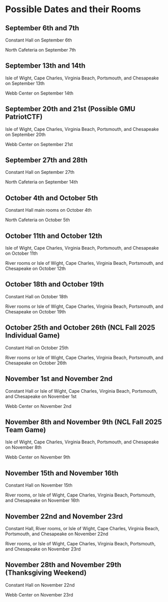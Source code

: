 # Possible Dates and their Rooms
## September 6th and 7th
Constant Hall on September 6th

North Cafeteria on September 7th

## September 13th and 14th
Isle of Wight, Cape Charles, Virginia Beach, Portsmouth, and Chesapeake on September 13th

Webb Center on September 14th

## September 20th and 21st (Possible GMU PatriotCTF)
Isle of Wight, Cape Charles, Virginia Beach, Portsmouth, and Chesapeake on September 20th

Webb Center on September 21st

## September 27th and 28th
Constant Hall on September 27th

North Cafeteria on September 14th

## October 4th and October 5th
Constant Hall main rooms on October 4th

North Cafeteria on October 5th

## October 11th and October 12th
Isle of Wight, Cape Charles, Virginia Beach, Portsmouth, and Chesapeake on October 11th

River rooms or Isle of Wight, Cape Charles, Virginia Beach, Portsmouth, and Chesapeake on October 12th

## October 18th and October 19th
Constant Hall on October 18th

River rooms or Isle of Wight, Cape Charles, Virginia Beach, Portsmouth, and Chesapeake on October 19th

## October 25th and October 26th (NCL Fall 2025 Individual Game)
Constant Hall on October 25th

River rooms or Isle of Wight, Cape Charles, Virginia Beach, Portsmouth, and Chesapeake on October 26th

## November 1st and November 2nd
Constant Hall or Isle of Wight, Cape Charles, Virginia Beach, Portsmouth, and Chesapeake on November 1st

Webb Center on November 2nd

## November 8th and November 9th  (NCL Fall 2025 Team Game)
Isle of Wight, Cape Charles, Virginia Beach, Portsmouth, and Chesapeake on November 8th

Webb Center on November 9th

## November 15th and November 16th
Constant Hall on November 15th

River rooms, or Isle of Wight, Cape Charles, Virginia Beach, Portsmouth, and Chesapeake on November 16th

## November 22nd and November 23rd
Constant Hall, River rooms, or Isle of Wight, Cape Charles, Virginia Beach, Portsmouth, and Chesapeake on November 22nd

River rooms, or Isle of Wight, Cape Charles, Virginia Beach, Portsmouth, and Chesapeake on November 23rd

## November 28th and November 29th (Thanksgiving Weekend)
Constant Hall on November 22nd

Webb Center on November 23rd
